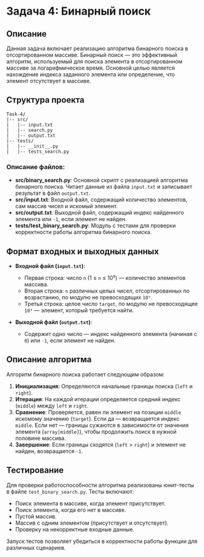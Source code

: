 # Задача 4: Бинарный поиск

## Описание

Данная задача включает реализацию алгоритма бинарного поиска в отсортированном массиве. Бинарный поиск — это эффективный алгоритм, используемый для поиска элемента в отсортированном массиве за логарифмическое время. Основной целью является нахождение индекса заданного элемента или определение, что элемент отсутствует в массиве.

## Структура проекта

```
Task-4/
|-- src/
|   |-- input.txt
|   |-- search.py
|   |-- output.txt
|-- tests/
|   |-- __init__.py
|   |-- tests_search.py
```

### Описание файлов:

- **src/binary\_search.py**: Основной скрипт с реализацией алгоритма бинарного поиска. Читает данные из файла `input.txt` и записывает результат в файл `output.txt`.
- **src/input.txt**: Входной файл, содержащий количество элементов, сам массив чисел и искомый элемент.
- **src/output.txt**: Выходной файл, содержащий индекс найденного элемента или `-1`, если элемент не найден.
- **tests/test\_binary\_search.py**: Модуль с тестами для проверки корректности работы алгоритма бинарного поиска.

## Формат входных и выходных данных

- **Входной файл (********`input.txt`********)**:

  - Первая строка: число `n` (1 ≤ `n` ≤ 10⁵) — количество элементов массива.
  - Вторая строка: `n` различных целых чисел, отсортированных по возрастанию, по модулю не превосходящих `10⁹`.
  - Третья строка: целое число `target`, по модулю не превосходящее `10⁹` — элемент, который требуется найти.

- **Выходной файл (********`output.txt`********)**:

  - Содержит одно число — индекс найденного элемента (начиная с `0`) или `-1`, если элемент не найден.

## Описание алгоритма

Алгоритм бинарного поиска работает следующим образом:

1. **Инициализация**: Определяются начальные границы поиска (`left` и `right`).
2. **Итерация**: На каждой итерации определяется средний индекс (`middle`) между `left` и `right`.
3. **Сравнение**: Проверяется, равен ли элемент на позиции `middle` искомому значению (`target`). Если да — возвращается индекс `middle`. Если нет — границы сужаются в зависимости от значения элемента (`array[middle]`), чтобы продолжить поиск в нужной половине массива.
4. **Завершение**: Если границы сходятся (`left` > `right`) и элемент не найден, возвращается `-1`.

## Тестирование

Для проверки работоспособности алгоритма реализованы юнит-тесты в файле `test_binary_search.py`. Тесты включают:

- Поиск элемента в массиве, когда элемент присутствует.
- Поиск элемента, когда его нет в массиве.
- Пустой массив.
- Массив с одним элементом (присутствует и отсутствует).
- Проверку на некорректные входные данные.

Запуск тестов позволяет убедиться в корректности работы функции для различных сценариев.
